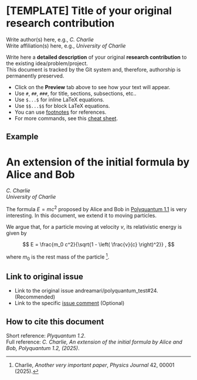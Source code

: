 # [TEMPLATE] Title of your original research contribution
Write author(s) here, e.g., _C. Charlie_\
Write affiliation(s) here, e.g., _University of Charlie_

Write here a **detailed description** of your original **research contribution** to the existing idea/problem/project.  
This document is tracked by the Git system and, therefore, authorship is permanently preserved.   

- Click on the **Preview** tab above to see how your text will appear.
- Use `#`, `##`, `###`, for title, sections, subsections, etc..
- Use `$...$` for inline LaTeX equations.  
- Use `$$...$$` for block LaTeX equations.  
- You can use [footnotes](https://www.markdownguide.org/extended-syntax/#footnotes) for references.  
- For more commands, see this [cheat sheet](https://www.markdownguide.org/cheat-sheet/).  

## Example

# An extension of the initial formula by Alice and Bob
_C. Charlie_\
_University of Charlie_

The formula $E=mc^2$ proposed by Alice and Bob in [Polyquantum 1.1](1-idea.md) is very interesting.
In this document, we extend it to moving particles.

We argue that, for a particle moving at velocity $v$, its relativistic energy is given by

$$
E =  \frac{m_0 c^2}{\sqrt{1 - \left( \frac{v}{c} \right)^2}} ,
$$

where $m_0$ is the rest mass of the particle [^1].

[^1]: Charlie, *Another very important paper*, *Physics Journal* 42, 00001 (2025).  



## Link to original issue

- Link to the original issue andreamari/polyquantum_test#24. (Recommended)
- Link to the specific [issue comment](https://github.com/andreamari/polyquantum_test/issues/24#issuecomment-3319000544)   (Optional)


## How to cite this document
Short reference: _Plyquantum 1.2_.\
Full reference: _C. Charlie, An extension of the initial formula by Alice and Bob, Polyquantum 1.2, (2025)_.
